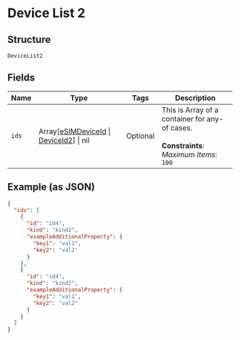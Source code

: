 
# Device List 2

## Structure

`DeviceList2`

## Fields

| Name | Type | Tags | Description |
|  --- | --- | --- | --- |
| `ids` | Array[[eSIMDeviceId](../../doc/models/esim-device-id.md) \| [DeviceId2](../../doc/models/device-id-2.md)] \| nil | Optional | This is Array of a container for any-of cases.<br><br>**Constraints**: *Maximum Items*: `100` |

## Example (as JSON)

```json
{
  "ids": [
    {
      "id": "id4",
      "kind": "kind2",
      "exampleAdditionalProperty": {
        "key1": "val1",
        "key2": "val2"
      }
    },
    {
      "id": "id4",
      "kind": "kind2",
      "exampleAdditionalProperty": {
        "key1": "val1",
        "key2": "val2"
      }
    }
  ]
}
```

